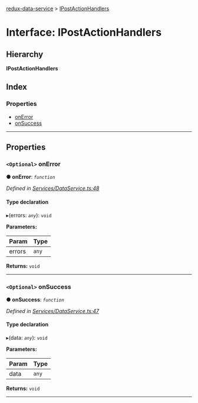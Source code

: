 [redux-data-service](../README.md) > [IPostActionHandlers](../interfaces/ipostactionhandlers.md)

# Interface: IPostActionHandlers

## Hierarchy

**IPostActionHandlers**

## Index

### Properties

* [onError](ipostactionhandlers.md#onerror)
* [onSuccess](ipostactionhandlers.md#onsuccess)

---

## Properties

<a id="onerror"></a>

### `<Optional>` onError

**● onError**: *`function`*

*Defined in [Services/DataService.ts:48](https://github.com/Rediker-Software/redux-data-service/blob/b03f489/src/Services/DataService.ts#L48)*

#### Type declaration
▸(errors: *`any`*): `void`

**Parameters:**

| Param | Type |
| ------ | ------ |
| errors | `any` |

**Returns:** `void`

___
<a id="onsuccess"></a>

### `<Optional>` onSuccess

**● onSuccess**: *`function`*

*Defined in [Services/DataService.ts:47](https://github.com/Rediker-Software/redux-data-service/blob/b03f489/src/Services/DataService.ts#L47)*

#### Type declaration
▸(data: *`any`*): `void`

**Parameters:**

| Param | Type |
| ------ | ------ |
| data | `any` |

**Returns:** `void`

___

